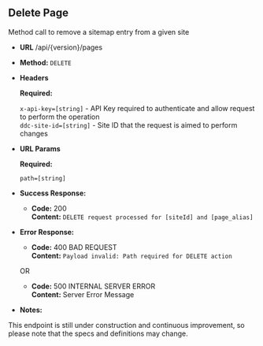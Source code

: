 **Delete Page**
----
Method call to remove a sitemap entry from a given site

* **URL**
/api/{version}/pages

* **Method:**
  `DELETE`
  
*  **Headers**

   **Required:**
 
   `x-api-key=[string]` - API Key required to authenticate and allow request to perform the operation </br>
   `ddc-site-id=[string]` - Site ID that the request is aimed to perform changes
  
* **URL Params**
  
  **Required:**
 
   `path=[string]`

* **Success Response:**

  * **Code:** 200 <br />
    **Content:** `DELETE request processed for [siteId] and [page_alias]`
 
* **Error Response:**

  * **Code:** 400 BAD REQUEST <br />
    **Content:** `Payload invalid: Path required for DELETE action`

  OR

  * **Code:** 500 INTERNAL SERVER ERROR <br />
    **Content:** Server Error Message

* **Notes:**

 This endpoint is still under construction and continuous improvement, so please note that the specs and definitions may change.
